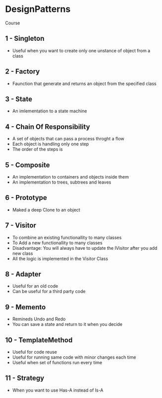 # DesignPatterns
Course

## 1 - Singleton
- Useful when you want to create only one unstance of object from a class

## 2 - Factory
- Faunction that generate and returns an object from the specified class
## 3 - State
- An imlementation to a state machine

## 4 - Chain Of Responsibility
- A set of objects that can pass a process throght a flow
- Each object is handling only one step
- The order of the steps is 

## 5 - Composite
- An implementation to containers and objects inside them
- An implementation to trees, subtrees and leaves

## 6 - Prototype
- Maked a deep Clone to an object

## 7 - Visitor
- To combine an existing functionallity to many classes
- To Add a new functionallity to many classes
- Disadvantage: You will always have to update the IVisitor after you add new class
- All the logic is implemented in the Visitor Class

## 8 - Adapter
- Useful for an old code
- Can be useful for a third party code

## 9 - Memento
- Remineds Undo and Redo
- You can save a state and return to it when you decide

## 10 - TemplateMethod
- Useful for code reuse
- Useful for running same code with minor changes each time
- Useful when set of functions run every time

## 11 - Strategy
- When you want to use Has-A instead of Is-A
